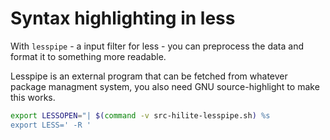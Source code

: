 # Syntax highlighting in less 

With ``lesspipe`` - a input filter for less - you can preprocess the data and format
it to something more readable.

Lesspipe is an external program that can be fetched from whatever package managment
system, you also need GNU source-highlight to make this works. 

```bash
export LESSOPEN="| $(command -v src-hilite-lesspipe.sh) %s
export LESS=' -R '
```

